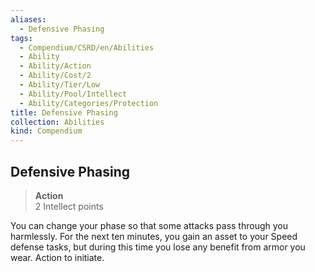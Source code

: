 ```yaml
---
aliases:
  - Defensive Phasing
tags:
  - Compendium/CSRD/en/Abilities
  - Ability
  - Ability/Action
  - Ability/Cost/2
  - Ability/Tier/Low
  - Ability/Pool/Intellect
  - Ability/Categories/Protection
title: Defensive Phasing
collection: Abilities
kind: Compendium
---
```

## Defensive Phasing  
>**Action**  
>2 Intellect points
  
You can change your phase so that some attacks pass through you harmlessly. For the next ten minutes, you gain an asset to your Speed defense tasks, but during this time you lose any benefit from armor you wear. Action to initiate.
